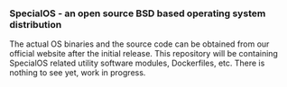 ### SpecialOS - an open source BSD based operating system distribution

The actual OS binaries and the source code can be obtained from our official website after the initial release. This repository will be containing SpecialOS 
related utility software modules, Dockerfiles, etc. There is nothing to see yet, work in progress.

<!--
**specialos/SpecialOS** is a ✨ _special_ ✨ repository because its `README.md` (this file) appears on your GitHub profile.

Here are some ideas to get you started:

- 🔭 I’m currently working on ...
- 🌱 I’m currently learning ...
- 👯 I’m looking to collaborate on ...
- 🤔 I’m looking for help with ...
- 💬 Ask me about ...
- 📫 How to reach me: ...
- 😄 Pronouns: ...
- ⚡ Fun fact: ...
-->
